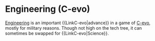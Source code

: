 # Engineering (C-evo)

[Engineering](Engineering) is an important {{LinkC-evo|advance}} in a game of [C-evo](C-evo), mostly for military reasons. 
Though not high on the tech tree, it can sometimes be swapped for {{LinkC-evo|Science}}.
